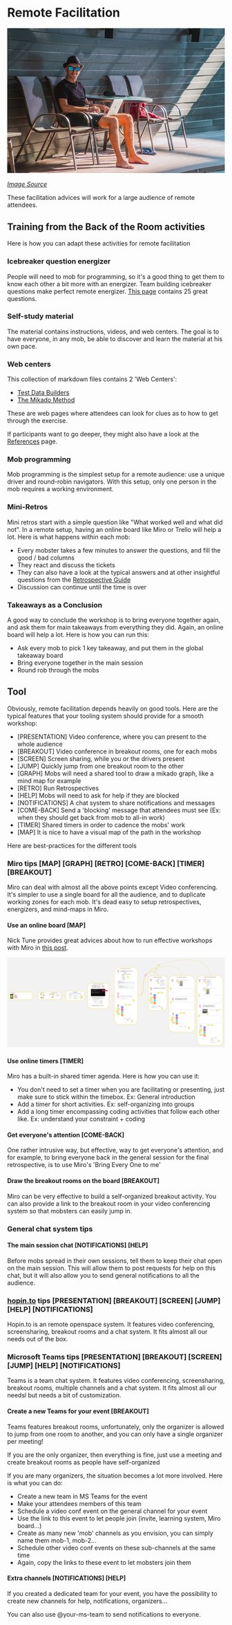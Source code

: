 # Remote Facilitation

![A man with a laptop on his lap sitting around a swimming pool](../images/remote.jpg)

*[Image Source](https://pixabay.com/fr/photos/l-homme-ordinateur-portable-travail-4749237/)*

These facilitation advices will work for a large audience of remote attendees.

## Training from the Back of the Room activities

Here is how you can adapt these activities for remote facilitation

### Icebreaker question energizer

People will need to mob for programming, so it's a good thing to get them to know each other a bit more with an energizer. Team building icebreaker questions make perfect remote energizer. [This page](https://knowyourteam.com/blog/2018/01/08/the-25-best-icebreaker-questions-for-team-building-at-work/) contains 25 great questions.

### Self-study material

The material contains instructions, videos, and web centers. The goal is to have everyone, in any mob, be able to discover and learn the material at his own pace.

### Web centers

This collection of markdown files contains 2 'Web Centers':
* [Test Data Builders](./references/Test_Data_Builders.md)
* [The Mikado Method](./references/The_Mikado_Method.md)

These are web pages where attendees can look for clues as to how to get through the exercise.

If participants want to go deeper, they might also have a look at the [References](./references/References.md) page. 

### Mob programming

Mob programming is the simplest setup for a remote audience: use a unique driver and round-robin navigators. With this setup, only one person in the mob requires a working environment.

### Mini-Retros

Mini retros start with a simple question like "What worked well and what did not". In a remote setup, having an online board like Miro or Trello will help a lot. Here is what happens within each mob:

- Every mobster takes a few minutes to answer the questions, and fill the good / bad columns
- They react and discuss the tickets
- They can also have a look at the typical answers and at other insightful questions from the [Retrospective Guide](Retrospectives_Guide.md)
- Discussion can continue until the time is over

### Takeaways as a Conclusion

A good way to conclude the workshop is to bring everyone together again, and ask them for main takeaways from everything they did. Again, an online board will help a lot. Here is how you can run this:

- Ask every mob to pick 1 key takeaway, and put them in the global takeaway board
- Bring everyone together in the main session
- Round rob through the mobs

## Tool

Obviously, remote facilitation depends heavily on good tools. Here are the typical features that your tooling system should provide for a smooth workshop:

- [PRESENTATION] Video conference, where you can present to the whole audience
- [BREAKOUT] Video conference in breakout rooms, one for each mobs
- [SCREEN] Screen sharing, while you or the drivers present
- [JUMP] Quickly jump from one breakout room to the other
- [GRAPH] Mobs will need a shared tool to draw a mikado graph, like a mind map for example
- [RETRO] Run Retrospectives
- [HELP] Mobs will need to ask for help if they are blocked
- [NOTIFICATIONS] A chat system to share notifications and messages
- [COME-BACK] Send a 'blocking' message that attendees must see (Ex: when they should get back from mob to all-in work)
- [TIMER] Shared timers in order to cadence the mobs' work
- [MAP] It is nice to have a visual map of the path in the workshop

Here are best-practices for the different tools

### Miro tips [MAP] [GRAPH] [RETRO] [COME-BACK] [TIMER] [BREAKOUT]

Miro can deal with almost all the above points except Video conferencing. It's simpler to use a single board for all the audience, and to duplicate working zones for each mob. It's dead easy to setup retrospectives, energizers, and mind-maps in Miro.

#### Use an online board [MAP]

Nick Tune provides great advices about how to run effective workshops with Miro in [this post](https://medium.com/nick-tune-tech-strategy-blog/organising-large-miro-boards-for-remote-workshops-abcf01bc2d8e).

![An exmpla Miro map for the workshop](../images/miro-path-template.png)

#### Use online timers [TIMER]

Miro has a built-in shared timer agenda. Here is how you can use it:

- You don't need to set a timer when you are facilitating or presenting, just make sure to stick within the timebox. Ex: General introduction
- Add a timer for short activities. Ex: self-organizing into groups
- Add a long timer encompassing coding activities that follow each other like. Ex: understand your constraint + coding

#### Get everyone's attention [COME-BACK]

One rather intrusive way, but effective, way to get everyone's attention, and for example, to bring everyone back in the general session for the final retrospective, is to use Miro's 'Bring Every One to me'

#### Draw the breakout rooms on the board [BREAKOUT]

Miro can be very effective to build a self-organized breakout activity. You can also provide a link to the breakout room in your video conferencing system so that mobsters can easily jump in.

### General chat system tips

#### The main session chat [NOTIFICATIONS] [HELP]

Before mobs spread in their own sessions, tell them to keep their chat open on the main session. This will allow them to post requests for help on this chat, but it will also allow you to send general notifications to all the audience.

### [hopin.to](https://hopin.to) tips [PRESENTATION] [BREAKOUT] [SCREEN] [JUMP] [HELP] [NOTIFICATIONS]

Hopin.to is an remote openspace system. It features video conferencing, screensharing, breakout rooms and a chat system. It fits almost all our needs out of the box.

### Microsoft Teams tips [PRESENTATION] [BREAKOUT] [SCREEN] [JUMP] [HELP] [NOTIFICATIONS]

Teams is a team chat system. It features video conferencing, screensharing, breakout rooms, multiple channels and a chat system. It fits almost all our needsl but needs a bit of customization.

#### Create a new Teams for your event [BREAKOUT]

Teams features breakout rooms, unfortunately, only the organizer is allowed to jump from one room to another, and you can only have a single organizer per meeting!

If you are the only organizer, then everything is fine, just use a meeting and create breakout rooms as people have self-organized

If you are many organizers, the situation becomes a lot more involved. Here is what you can do:
- Create a new team in MS Teams for the event
- Make your attendees members of this team
- Schedule a video conf event on the general channel for your event
- Use the link to this event to let people join (invite, learning system, Miro board...)
- Create as many new 'mob' channels as you envision, you can simply name them mob-1, mob-2...
- Schedule other video conf events on these sub-channels at the same time
- Again, copy the links to these event to let mobsters join them

#### Extra channels [NOTIFICATIONS] [HELP]

If you created a dedicated team for your event, you have the possibility to create new channels for help, notifications, organizers...

You can also use @your-ms-team to send notifications to everyone.